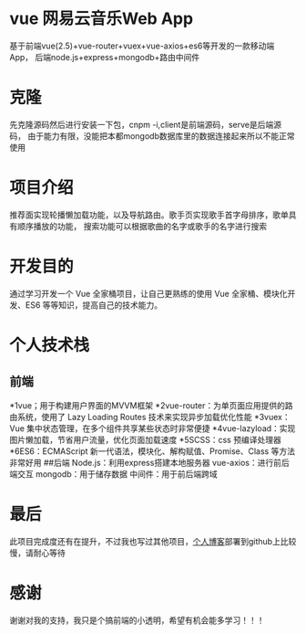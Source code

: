 # vue 网易云音乐Web App
  基于前端vue(2.5)+vue-router+vuex+vue-axios+es6等开发的一款移动端App，
  后端node.js+express+mongodb+路由中间件
# 克隆
  先克隆源码然后进行安装一下包，cnpm -i,client是前端源码，serve是后端源码，
  由于能力有限，没能把本都mongodb数据库里的数据连接起来所以不能正常使用
# 项目介绍
  推荐面实现轮播懒加载功能，以及导航路由。歌手页实现歌手首字母排序，歌单具有顺序播放的功能，
  搜索功能可以根据歌曲的名字或歌手的名字进行搜索
 
# 开发目的
   通过学习开发一个 Vue 全家桶项目，让自己更熟练的使用 Vue 全家桶、模块化开发、ES6 等等知识，提高自己的技术能力。
   
# 个人技术栈
## 前端
  *1vue；用于构建用户界面的MVVM框架
  *2vue-router：为单页面应用提供的路由系统，使用了 Lazy Loading Routes 技术来实现异步加载优化性能
  *3vuex：Vue 集中状态管理，在多个组件共享某些状态时非常便捷
  *4vue-lazyload：实现图片懒加载，节省用户流量，优化页面加载速度
  *5SCSS：css 预编译处理器
  *6ES6：ECMAScript 新一代语法，模块化、解构赋值、Promise、Class 等方法非常好用 
##后端
  Node.js：利用express搭建本地服务器
  vue-axios：进行前后端交互
  mongodb：用于储存数据
  中间件：用于前后端跨域
# 最后
  此项目完成度还有在提升，不过我也写过其他项目，[个人博客](https://smartss.top/)部署到github上比较慢，请耐心等待
# 感谢
  谢谢对我的支持，我只是个搞前端的小透明，希望有机会能多学习！！！
  
